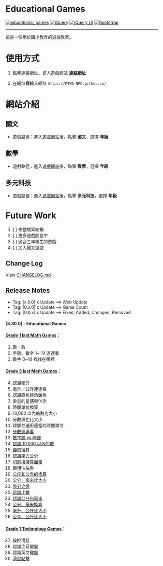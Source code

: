 # Educational Games

[![educational_games](https://img.shields.io/github/v/tag/PTWA-NPO/PTWA-NPO.github.io?color=%2322B3D0)](https://github.com/PTWA-NPO/PTWA-NPO.github.io/tree/2.21.0)
[![jQuery](https://img.shields.io/badge/jQuery-3.7.0-blue.svg)](https://github.com/jquery/jquery/releases/tag/3.7.0)
[![jQuery UI](https://img.shields.io/badge/jQueryUI-1.13.2-orange.svg)](https://jqueryui.com/download)
[![Bootstrap](https://img.shields.io/badge/Bootstrap-5.0-purple.svg)](https://getbootstrap.com/docs/5.0/getting-started/download/)

---
這是一個用於國小教育的遊戲教案。

# 使用方式

[//]: # (TODO demo gif)

1. 點擊連接網址，進入遊戲網站
    [**連結網址**](https://PTWA-NPO.github.io/)

2. 在網址欄輸入網址
    `https://PTWA-NPO.github.io/`

[//]: # (TODO demo gif)


# 網站介紹

## 國文

- 遊戲路徑：進入[遊戲網站](https://PTWA-NPO.github.io/)後，點擊 **國文**，選擇 **年級**
## 數學

- 遊戲路徑：進入[遊戲網站](https://PTWA-NPO.github.io/)後，點擊 **數學**，選擇 **年級**
## 多元科技

- 遊戲路徑：進入[遊戲網站](https://PTWA-NPO.github.io/)後，點擊 **多元科技**，選擇 **年級**

# Future Work

1. [ ] 修整檔案結構
2. [ ] 更多遊戲開發中
3. [ ] 適合三年級生的遊戲
4. [ ] 加入國文遊戲

## Change Log

View [CHANGELOG.md](./CHANGELOG.md)

## Release Notes

- Tag: [x.0.0] x Update ==> Web Update
- Tag: [0.x.0] x Update ==> Game Count
- Tag: [0.0.x] x Update ==> Fixed, Added, Changed, Removed

#### [3.30.0] - Educational Games
#### [Grade 1 last Math Games](http://ptwa-npo.github.io/games/math/grade1/index.html)：
1. 數一數
2. 手勢、數字 1~ 10 連連看
3. 數字 0~10 找找在哪裡

#### [Grade 3 last Math Games](http://ptwa-npo.github.io/games/math/grade3/index.html)：
4. 認識毫升
5. 毫升／公升連連看
6. 認識直角鈍角銳角
7. 重量的量感與估測
8. 時間單位換算
9. 10,000 以內的數比大小
10. 分數填色比大小
11. 理解並運用適當的時間單位
12. [分數連連看](http://ptwa-npo.github.io/game_view/?unit=math&id=11)
13. [數字鐘 vs 時鐘](http://ptwa-npo.github.io/game_view/?unit=math&id=12)
14. [認識 10,000 以內的數](http://ptwa-npo.github.io/game_view/?unit=math&id=13)
15. [錢的換算](http://ptwa-npo.github.io/game_view/?unit=math&id=15)
16. [認識平方公分](http://ptwa-npo.github.io/game_view/?unit=math&id=16)
17. [切割拼湊算面積](http://ptwa-npo.github.io/game_view/?unit=math&id=17)
18. [面積估估看](http://ptwa-npo.github.io/game_view/?unit=math&id=18)
19. [公斤和公克的換算](http://ptwa-npo.github.io/game_view/?unit=math&id=19)
20. [公分、毫米比大小](http://ptwa-npo.github.io/game_view/?unit=math&id=20)
21. [幾分之幾](http://ptwa-npo.github.io/game_view/?unit=math&id=21)
22. [認識小數](http://ptwa-npo.github.io/game_view/?unit=math&id=22)
23. [認識公分和毫米](http://ptwa-npo.github.io/game_view/?unit=math&id=23)
24. [公分、毫米換算](http://ptwa-npo.github.io/game_view/?unit=math&id=24)
25. [毫升、公升比大小](http://ptwa-npo.github.io/game_view/?unit=math&id=25)
26. [公克、公斤比大小](http://ptwa-npo.github.io/game_view/?unit=math&id=26)

#### [Grade 1 Technology Games](http://ptwa-npo.github.io/games/technology/grade1/index.html)：
27. 操控滑鼠
28. 認識注音鍵盤
29. 認識英文鍵盤
30. [滑鼠點擊](http://ptwa-npo.github.io/game_view/?unit=technology&id=14)
